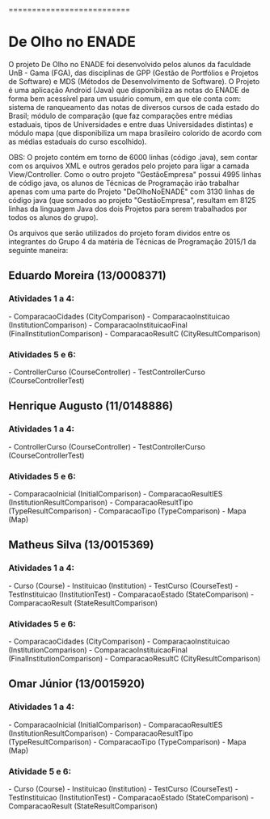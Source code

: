 ﻿==========================
<h1>De Olho no ENADE</h1>

<p>O projeto De Olho no ENADE foi desenvolvido pelos alunos da faculdade UnB - Gama (FGA), das disciplinas de GPP (Gestão de Portfólios e Projetos de Software) e MDS (Métodos de Desenvolvimento de Software). O Projeto é uma aplicação Android (Java) que disponibiliza as notas do ENADE de forma bem acessível para um usuário comum, em que ele conta com: sistema de ranqueamento das notas de diversos cursos de cada estado do Brasil; módulo de comparação (que faz comparações entre médias estaduais, tipos de Universidades e entre duas Universidades distintas) e módulo mapa (que disponibiliza um mapa brasileiro colorido de acordo com as médias estaduais do curso escolhido).</p>

<p> OBS: O projeto contém em torno de 6000 linhas (código .java), sem contar com os arquivos XML e outros gerados pelo projeto para ligar a camada View/Controller. Como o outro projeto "GestãoEmpresa" possui 4995 linhas de código java, os alunos de Técnicas de Programação irão trabalhar apenas com uma parte do Projeto "DeOlhoNoENADE" com 3130 linhas de código java (que somados ao projeto "GestãoEmpresa", resultam em 8125 linhas da linguagem Java dos dois Projetos para serem trabalhados por todos os alunos do grupo).</p>

Os arquivos que serão utilizados do projeto foram dividos entre os integrantes do Grupo 4 da matéria de Técnicas de Programação 2015/1 da seguinte maneira:

<h2>Eduardo Moreira (13/0008371)</h2>
<h3>Atividades 1 a 4:</h3>  
- ComparacaoCidades (CityComparison)
- ComparacaoInstituicao (InstitutionComparison)
- ComparacaoInstituicaoFinal (FinalInstitutionComparison)
- ComparacaoResultC (CityResultComparison)
<h3>Atividades 5 e 6:</h3> 
- ControllerCurso (CourseController)
- TestControllerCurso (CourseControllerTest)

<h2>Henrique Augusto (11/0148886)</h2>
<h3>Atividades 1 a 4:</h3>  
- ControllerCurso (CourseController)
- TestControllerCurso (CourseControllerTest)
<h3>Atividades 5 e 6:</h3>
- ComparacaoInicial (InitialComparison)
- ComparacaoResultIES (InstitutionResultComparison)
- ComparacaoResultTipo (TypeResultComparison)
- ComparacaoTipo (TypeComparison)
- Mapa (Map)

<h2>Matheus Silva (13/0015369)</h2>
<h3>Atividades 1 a 4:</h3> 
- Curso (Course)
- Instituicao (Institution)
- TestCurso (CourseTest)
- TestInstituicao (InstitutionTest)
- ComparacaoEstado (StateComparison)
- ComparacaoResult (StateResultComparison)
<h3>Atividades 5 e 6:</h3>
- ComparacaoCidades (CityComparison)
- ComparacaoInstituicao (InstitutionComparison)
- ComparacaoInstituicaoFinal (FinalInstitutionComparison)
- ComparacaoResultC (CityResultComparison)

<h2>Omar Júnior (13/0015920)</h2>
<h3>Atividades 1 a 4:</h3> 
- ComparacaoInicial (InitialComparison)
- ComparacaoResultIES (InstitutionResultComparison)
- ComparacaoResultTipo (TypeResultComparison)
- ComparacaoTipo (TypeComparison)
- Mapa (Map)
<h3>Atividade 5 e 6:</h3>
- Curso (Course)
- Instituicao (Institution)
- TestCurso (CourseTest)
- TestInstituicao (InstitutionTest)
- ComparacaoEstado (StateComparison)
- ComparacaoResult (StateResultComparison)